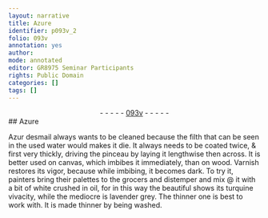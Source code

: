 ```yaml
---
layout: narrative
title: Azure
identifier: p093v_2
folio: 093v
annotation: yes
author:
mode: annotated
editor: GR8975 Seminar Participants
rights: Public Domain
categories: []
tags: []
---
```


 <div class="folio" align="center">- - - - - <a href="http://gallica.bnf.fr/ark:/12148/btv1b10500001g/f192.image" target="_blank">093v</a> - - - - - </div>    
## Azure

 
 Azur desmail always wants to be cleaned because the filth that can be seen in the used water would makes it die. It always needs to be coated twice, & first very thickly, driving the pinceau by laying it lengthwise then across. It is better used on canvas, which imbibes it immediately, than on wood. Varnish restores its vigor, because while imbibing, it becomes dark. To try it, painters bring their palettes to the grocers and distemper and mix @ it with a bit of white crushed in oil, for in this way the beautiful shows its turquine vivacity, while the mediocre is lavender grey. The thinner one is best to work with. It is made thinner by being washed. 
 